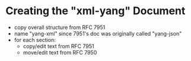 # Creating the "xml-yang" Document

  - copy overall structure from RFC 7951
  - name "yang-xml" since 7951's doc was originally called "yang-json"
  - for each section:
      - copy/edit text from RFC 7951
      - move/edit text from RFC 7950
